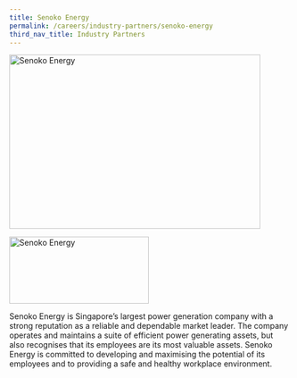 ```yaml
---
title: Senoko Energy
permalink: /careers/industry-partners/senoko-energy
third_nav_title: Industry Partners
---
```

<img src="/images/partners/large/senoko_large.jpg" alt="Senoko Energy" style="width: 450px; height: 312px;" /><br/>

<a href="https://www.senokoenergy.com"><img alt="Senoko Energy" src="/images/partners/senoko_new.jpg" style="width: 250px; height: 120px;"></a>

Senoko Energy is Singapore’s largest power generation company with a strong reputation as a reliable and dependable market leader. The company operates and maintains a suite of efficient power generating assets, but also recognises that its employees are its most valuable assets. Senoko Energy is committed to developing and maximising the potential of its employees and to providing a safe and healthy workplace environment.


